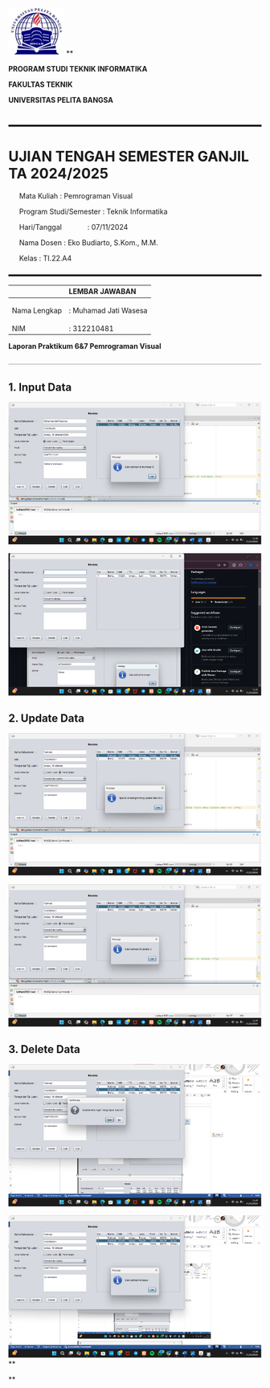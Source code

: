 ﻿![](Aspose.Words.6dee9f92-8189-4acb-a0ea-ab5dd2a6a217.001.jpeg) 
**


**PROGRAM STUDI TEKNIK INFORMATIKA** 

**FAKULTAS TEKNIK** 

**UNIVERSITAS PELITA BANGSA** 

` `**![ref1]**	 	 	 	 	 
# UJIAN TENGAH SEMESTER GANJIL TA 2024/2025 


` 	`Mata Kuliah  	 	:  Pemrograman Visual 

` 	`Program Studi/Semester 	:  Teknik Informatika  

` 	`Hari/Tanggal  		            :   07/11/2024	

` 	`Nama Dosen  	 	:  Eko Budiarto, S.Kom., M.M. 

` 	`Kelas  	 	 	:  TI.22.A4 



![ref1]



||**LEMBAR JAWABAN** |
| :- | :- |
|<p> </p><p>Nama Lengkap </p>|<p> 	 </p><p>: Muhamad Jati Wasesa</p>|
|NIM |: 312210481|

**Laporan Praktikum 6&7 Pemrograman Visual** 

![](Aspose.Words.6dee9f92-8189-4acb-a0ea-ab5dd2a6a217.003.png) 
## **1. Input Data** 
![](Aspose.Words.6dee9f92-8189-4acb-a0ea-ab5dd2a6a217.004.png)

![](Aspose.Words.6dee9f92-8189-4acb-a0ea-ab5dd2a6a217.005.png) 


## **2. Update Data** 
![](Aspose.Words.6dee9f92-8189-4acb-a0ea-ab5dd2a6a217.006.png)

![](Aspose.Words.6dee9f92-8189-4acb-a0ea-ab5dd2a6a217.007.png)


## **3. Delete Data** 
![](Aspose.Words.6dee9f92-8189-4acb-a0ea-ab5dd2a6a217.008.png)

![](Aspose.Words.6dee9f92-8189-4acb-a0ea-ab5dd2a6a217.009.png)
**

**

[ref1]: Aspose.Words.6dee9f92-8189-4acb-a0ea-ab5dd2a6a217.002.png
